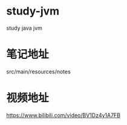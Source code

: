 # study-jvm
study java jvm

# 笔记地址
src/main/resources/notes

# 视频地址
https://www.bilibili.com/video/BV1Dz4y1A7FB
